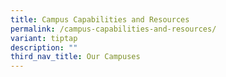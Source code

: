 ```yaml
---
title: Campus Capabilities and Resources
permalink: /campus-capabilities-and-resources/
variant: tiptap
description: ""
third_nav_title: Our Campuses
---
```


